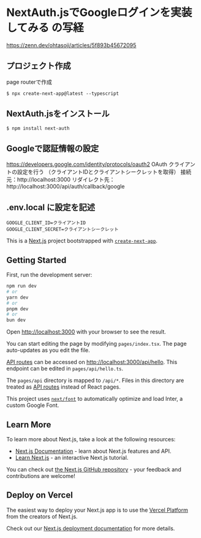 # NextAuth.jsでGoogleログインを実装してみる の写経
https://zenn.dev/ohtasoji/articles/5f893b45672095

## プロジェクト作成
page routerで作成
```
$ npx create-next-app@latest --typescript
```

## NextAuth.jsをインストール
```
$ npm install next-auth
```

## Googleで認証情報の設定
https://developers.google.com/identity/protocols/oauth2
OAuth クライアントの設定を行う
（クライアントIDとクライアントシークレットを取得）
接続元：http://localhost:3000
リダイレクト先：http://localhost:3000/api/auth/callback/google


## .env.local に設定を記述
```
GOOGLE_CLIENT_ID=クライアントID
GOOGLE_CLIENT_SECRET=クライアントシークレット
```


This is a [Next.js](https://nextjs.org/) project bootstrapped with [`create-next-app`](https://github.com/vercel/next.js/tree/canary/packages/create-next-app).

## Getting Started

First, run the development server:

```bash
npm run dev
# or
yarn dev
# or
pnpm dev
# or
bun dev
```

Open [http://localhost:3000](http://localhost:3000) with your browser to see the result.

You can start editing the page by modifying `pages/index.tsx`. The page auto-updates as you edit the file.

[API routes](https://nextjs.org/docs/api-routes/introduction) can be accessed on [http://localhost:3000/api/hello](http://localhost:3000/api/hello). This endpoint can be edited in `pages/api/hello.ts`.

The `pages/api` directory is mapped to `/api/*`. Files in this directory are treated as [API routes](https://nextjs.org/docs/api-routes/introduction) instead of React pages.

This project uses [`next/font`](https://nextjs.org/docs/basic-features/font-optimization) to automatically optimize and load Inter, a custom Google Font.

## Learn More

To learn more about Next.js, take a look at the following resources:

- [Next.js Documentation](https://nextjs.org/docs) - learn about Next.js features and API.
- [Learn Next.js](https://nextjs.org/learn) - an interactive Next.js tutorial.

You can check out [the Next.js GitHub repository](https://github.com/vercel/next.js/) - your feedback and contributions are welcome!

## Deploy on Vercel

The easiest way to deploy your Next.js app is to use the [Vercel Platform](https://vercel.com/new?utm_medium=default-template&filter=next.js&utm_source=create-next-app&utm_campaign=create-next-app-readme) from the creators of Next.js.

Check out our [Next.js deployment documentation](https://nextjs.org/docs/deployment) for more details.
